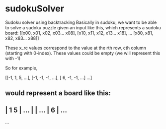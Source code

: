# sudokuSolver
Sudoku solver using backtracking
Basically in sudoku, we want to be able to solve a sudoku puzzle given an input like this, which represents a sudoku board:
[[x00, x01, x02, x03... x08],
 [x10, x11, x12, x13... x18],
 ...
 [x80, x81, x82, x83... x88]]
 
These x_rc values correspond to the value at the rth row, cth column (starting with 0-index). These values could be empty (we will represent this with -1)

So for example,

[[-1,  1,  5, ...],
 [-1, -1, -1, ...],
 [ 6, -1, -1, ...]
 ...]
 
would represent a board like this:
 -----------
|     1   5 | ...
|           | ...
| 6         | ...
 -----------
 ...
